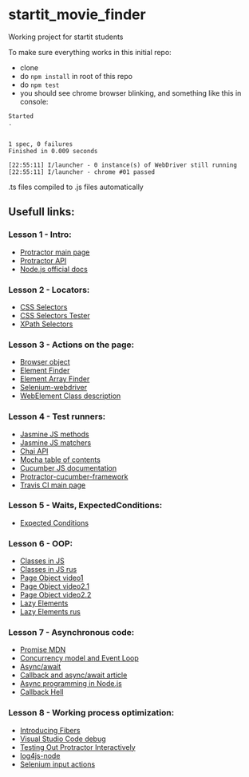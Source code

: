 # startit_movie_finder
Working project for startit students


To make sure everything works in this initial repo:
- clone
- do `npm install` in root of this repo
- do `npm test`
- you should see chrome browser blinking, and something like this in console:
```
Started
.


1 spec, 0 failures
Finished in 0.009 seconds

[22:55:11] I/launcher - 0 instance(s) of WebDriver still running
[22:55:11] I/launcher - chrome #01 passed
```


.ts files compiled to .js files automatically

## Usefull links:

### Lesson 1 - Intro: 
* [Protractor main page](http://www.protractortest.org/#/)
* [Protractor API](http://www.protractortest.org/#/api)
* [Node.js official docs](https://nodejs.org/en/docs/)

### Lesson 2 - Locators:
* [CSS Selectors](http://www.w3schools.com/cssref/css_selectors.asp)
* [CSS Selectors Tester](http://www.w3schools.com/cssref/trysel.asp)
* [XPath Selectors](https://docs.google.com/document/d/11EUbCnzutLiMCGQJzB6ebnKUnOkP7lNNPwJ3cGqBYg0/edit?usp=sharing)

### Lesson 3 - Actions on the page:
* [Browser object](http://www.protractortest.org/#/api?view=ProtractorBrowser)
* [Element Finder](http://www.protractortest.org/#/api?view=ElementFinder)
* [Element Array Finder](http://www.protractortest.org/#/api?view=ElementFinder)
* [Selenium-webdriver](http://seleniumhq.github.io/selenium/docs/api/javascript/)
* [WebElement Class description](http://seleniumhq.github.io/selenium/docs/api/javascript/module/selenium-webdriver/index_exports_WebElement.html)

### Lesson 4 - Test runners:
* [Jasmine JS methods](https://jasmine.github.io/api/edge/global.html)
* [Jasmine JS matchers](https://jasmine.github.io/api/edge/matchers.html)
* [Chai API](http://chaijs.com/api/)
* [Mocha table of contents](https://mochajs.org/#table-of-contents)
* [Cucumber JS documentation](https://github.com/cucumber/cucumber-js#documentation)
* [Protractor-cucumber-framework](https://github.com/protractor-cucumber-framework/protractor-cucumber-framework)
* [Travis CI main page](https://travis-ci.org/)

### Lesson 5 - Waits, ExpectedConditions:
* [Expected Conditions](http://www.protractortest.org/#/api?view=ProtractorExpectedConditions)

### Lesson 6 - OOP:
* [Classes in JS](https://developer.mozilla.org/en-US/docs/Web/JavaScript/Reference/Classes)
* [Classes in JS rus](https://learn.javascript.ru/es-class)
* [Page Object video1](https://www.youtube.com/watch?v=EnooA2kEhY0)
* [Page Object video2.1](https://www.youtube.com/watch?v=RlXihD9NVbM&index=14&list=PLa7q-VITePQUz8H8_if3BcV4MCrYldYFy)
* [Page Object video2.2](https://www.youtube.com/watch?v=afycPF-9rxM&index=15&list=PLa7q-VITePQUz8H8_if3BcV4MCrYldYFy)
* [Lazy Elements](https://en.wikipedia.org/wiki/Lazy_loading#Lazy_initialization)
* [Lazy Elements rus](https://ru.wikipedia.org/wiki/%D0%9E%D1%82%D0%BB%D0%BE%D0%B6%D0%B5%D0%BD%D0%BD%D0%B0%D1%8F_%D0%B8%D0%BD%D0%B8%D1%86%D0%B8%D0%B0%D0%BB%D0%B8%D0%B7%D0%B0%D1%86%D0%B8%D1%8F)

### Lesson 7 - Asynchronous code:
* [Promise MDN](https://developer.mozilla.org/en-US/docs/Web/JavaScript/Reference/Global_Objects/Promise)
* [Concurrency model and Event Loop](https://developer.mozilla.org/en-US/docs/Web/JavaScript/EventLoop)
* [Async/await](https://habrahabr.ru/post/282477/)
* [Callback and async/await article](https://medium.freecodecamp.org/javascript-from-callbacks-to-async-await-1cc090ddad99)
* [Async programming in Node.js](https://blog.risingstack.com/node-hero-async-programming-in-node-js/)
* [Callback Hell](http://callbackhell.com/)

### Lesson 8 - Working process optimization:
* [Introducing Fibers](https://www.eventedmind.com/items/nodejs-introducing-fibers)
* [Visual Studio Code debug](https://code.visualstudio.com/docs/editor/debugging)
* [Testing Out Protractor Interactively](https://github.com/angular/protractor/blob/master/docs/debugging.md)
* [log4js-node](https://log4js-node.github.io/log4js-node/)
* [Selenium input actions](https://seleniumhq.github.io/selenium/docs/api/javascript/module/selenium-webdriver/lib/input_exports_Actions.html)